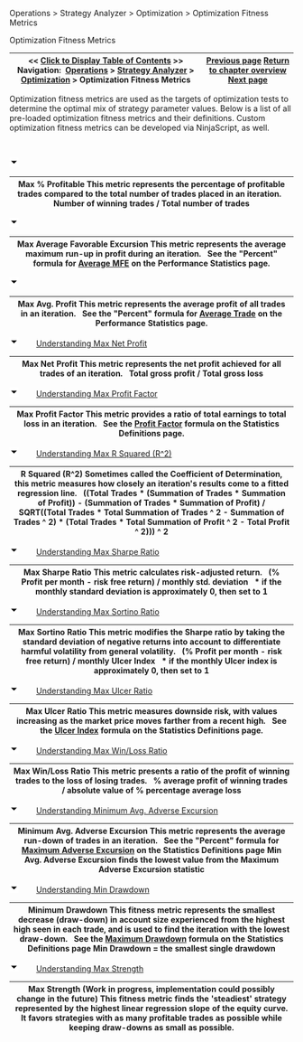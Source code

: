 ﻿


Operations \> Strategy Analyzer \> Optimization \> Optimization Fitness Metrics






















Optimization Fitness Metrics







| \<\< [Click to Display Table of Contents](optimization_fitness_metrics.md) \>\> **Navigation:**     [Operations](operations.md) \> [Strategy Analyzer](strategy_analyzer.md) \> [Optimization](optimize_a_strategy.md) \> Optimization Fitness Metrics | [Previous page](genetic_algorithm.md) [Return to chapter overview](optimize_a_strategy.md) [Next page](walk_forward_optimize_a_strate.md) |
| --- | --- |














Optimization fitness metrics are used as the targets of optimization tests to determine the optimal mix of strategy parameter values. Below is a list of all pre\-loaded optimization fitness metrics and their definitions. Custom optimization fitness metrics can be developed via NinjaScript, as well.


 


![tog_minus](tog_minus.gif)




| Max % Profitable This metric represents the percentage of profitable trades compared to the total number of trades placed in an iteration.   Number of winning trades / Total number of trades |
| --- |



![tog_minus](tog_minus.gif)




| Max Average Favorable Excursion This metric represents the average maximum run\-up in profit during an iteration.   See the "Percent" formula for [Average MFE](statistics_definitions.md) on the Performance Statistics page. |
| --- |



![tog_minus](tog_minus.gif)




| Max Avg. Profit This metric represents the average profit of all trades in an iteration.   See the "Percent" formula for [Average Trade](statistics_definitions.md) on the Performance Statistics page. |
| --- |



![tog_minus](tog_minus.gif)        [Understanding Max Net Profit](javascript:HMToggle('toggle','UnderstandingMaxNetProfit','UnderstandingMaxNetProfit_ICON'))




| Max Net Profit This metric represents the net profit achieved for all trades of an iteration.   Total gross profit / Total gross loss |
| --- |



![tog_minus](tog_minus.gif)        [Understanding Max Profit Factor](javascript:HMToggle('toggle','UnderstandingMaxProfitFactor','UnderstandingMaxProfitFactor_ICON'))




| Max Profit Factor This metric provides a ratio of total earnings to total loss in an iteration.   See the [Profit Factor](statistics_definitions.md) formula on the Statistics Definitions page. |
| --- |



![tog_minus](tog_minus.gif)        [Understanding Max R Squared (R^2\)](javascript:HMToggle('toggle','UnderstandingMaxRSquared','UnderstandingMaxRSquared_ICON'))




| R Squared (R^2\) Sometimes called the Coefficient of Determination, this metric measures how closely an iteration's results come to a fitted regression line.    ((Total Trades \* (Summation of Trades \* Summation of Profit)) \- (Summation of Trades \* Summation of Profit) / SQRT((Total Trades \* Total Summation of Trades ^ 2 \- Summation of Trades ^ 2\) \* (Total Trades \* Total Summation of Profit ^ 2 \- Total Profit ^ 2\))) ^ 2 |
| --- |



![tog_minus](tog_minus.gif)        [Understanding Max Sharpe Ratio](javascript:HMToggle('toggle','UnderstandingMaxSharpeRatio','UnderstandingMaxSharpeRatio_ICON'))




| Max Sharpe Ratio This metric calculates risk\-adjusted return.   (% Profit per month \- risk free return) / monthly std. deviation   \* if the monthly standard deviation is approximately 0, then set to 1 |
| --- |



![tog_minus](tog_minus.gif)        [Understanding Max Sortino Ratio](javascript:HMToggle('toggle','UnderstandingMaxSortinoRatio','UnderstandingMaxSortinoRatio_ICON'))




| Max Sortino Ratio This metric modifies the Sharpe ratio by taking the standard deviation of negative returns into account to differentiate harmful volatility from general volatility.   (% Profit per month \- risk free return) / monthly Ulcer Index   \* if the monthly Ulcer index is approximately 0, then set to 1 |
| --- |



![tog_minus](tog_minus.gif)        [Understanding Max Ulcer Ratio](javascript:HMToggle('toggle','UnderstandingMaxUlcerRatio','UnderstandingMaxUlcerRatio_ICON'))




| Max Ulcer Ratio This metric measures downside risk, with values increasing as the market price moves farther from a recent high.   See the [Ulcer Index](statistics_definitions.md) formula on the Statistics Definitions page. |
| --- |



![tog_minus](tog_minus.gif)        [Understanding Max Win/Loss Ratio](javascript:HMToggle('toggle','UnderstandingMaxWinLossRatio','UnderstandingMaxWinLossRatio_ICON'))




| Max Win/Loss Ratio This metric presents a ratio of the profit of winning trades to the loss of losing trades.   % average profit of winning trades / absolute value of % percentage average loss |
| --- |



![tog_minus](tog_minus.gif)        [Understanding Minimum Avg. Adverse Excursion](javascript:HMToggle('toggle','UnderstandingMaxAvgAdverseExcursion','UnderstandingMaxAvgAdverseExcursion_ICON'))




| Minimum Avg. Adverse Excursion This metric represents the average run\-down of trades in an iteration.   See the "Percent" formula for [Maximum Adverse Excursion](statistics_definitions.md) on the Statistics Definitions page Min Avg. Adverse Excursion finds the lowest value from the Maximum Adverse Excursion statistic |
| --- |



![tog_minus](tog_minus.gif)        [Understanding Min Drawdown](javascript:HMToggle('toggle','UnderstandingMinDrawDown','UnderstandingMinDrawDown_ICON'))




| Minimum Drawdown This fitness metric represents the smallest decrease (draw\-down) in account size experienced from the highest high seen in each trade, and is used to find the iteration with the lowest draw\-down.   See the [Maximum Drawdown](statistics_definitions.md) formula on the Statistics Definitions page Min Drawdown \= the smallest single drawdown |
| --- |



![tog_minus](tog_minus.gif)        [Understanding Max Strength](javascript:HMToggle('toggle','UnderstandingMaxStrength','UnderstandingMaxStrength_ICON'))




| Max Strength (Work in progress, implementation could possibly change in the future) This fitness metric finds the 'steadiest' strategy represented by the highest linear regression slope of the equity curve. It favors strategies with as many profitable trades as possible while keeping draw\-downs as small as possible. |
| --- |










